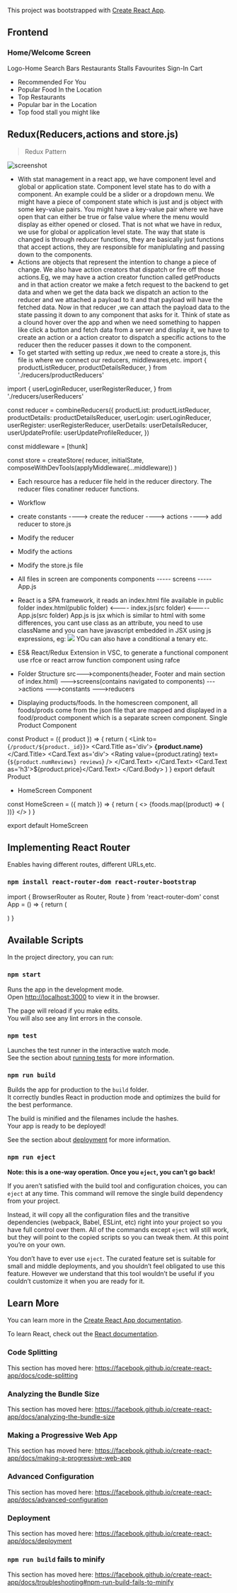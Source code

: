This project was bootstrapped with [Create React App](https://github.com/facebook/create-react-app).

## Frontend
### Home/Welcome Screen

Logo-Home  Search  Bars   Restaurants   Stalls   Favourites Sign-In  Cart
                                                               
- Recommended For You
- Popular Food In the Location
- Top Restaurants
- Popular bar in the Location
- Top food stall you might like

## Redux(Reducers,actions and store.js)
> Redux Pattern

![screenshot](https://github.com/anapitalai/odfd-app-back-front/blob/main/uploads/redux_pattern.png)
- With stat management in a react app, we have component level and global or application state. Component level state has to do with a component. An example could be a slider or a dropdown menu. We might have a piece of component state which is just and js object with some key-value pairs. You might have a key-value pair where we have open that can either be true or false value where the menu would display as either opened or closed. That is not what we have in redux, we use for global or application level state. The way that state is changed is through reducer functions, they are basically just functions that accept actions, they are responsible for maniplulating and passing down to the components.
- Actions are objects that represent the intention to change a piece of change. We also have action creators that dispatch or fire off those actions.Eg, we may have a action creator function called getProducts and in that action creator we make a fetch request to the backend to get data and when we get the data back we dispatch an action to the reducer and we attached a payload to it and that payload will have the fetched data. Now in that reducer ,we can attach the payload data to the state passing it down to any component that asks for it. Think of state as a clound hover over the app and when we need something to happen like click a button and fetch data from a server and display it, we have to create an action or a action creator to dispatch a specific actions to the reducer then the reducer passes it down to the component.
- To get started with setting up redux ,we need to create a store.js, this file  is where we connect our reducers, middlewares,etc.
import {
  productListReducer,
  productDetailsReducer,
} from './reducers/productReducers'

import {
  userLoginReducer,
  userRegisterReducer,
} from './reducers/userReducers'


const reducer = combineReducers({
  productList: productListReducer,
  productDetails: productDetailsReducer,
  userLogin: userLoginReducer,
  userRegister: userRegisterReducer,
  userDetails: userDetailsReducer,
  userUpdateProfile: userUpdateProfileReducer,
})

const middleware = [thunk]

const store = createStore(
  reducer,
  initialState,
  composeWithDevTools(applyMiddleware(...middleware))
)

- Each resource  has a reducer file held in the reducer directory. The reducer files conatiner reducer functions.
- Workflow
-  create constants ----> create the reducer ----> actions ----> add reducer to store.js

- Modify the reducer
- Modify the actions
- Modify the store.js file
- All files in screen are components
  components ----- screens ----- App.js
- React is a SPA framework, it reads an index.html file available in public folder
  index.html(public folder) <---- index.js(src folder) <----- App.js(src folder)
  App.js is jsx which is similar to html with some differences, you cant use class as an attribute, you need to use className and  you can have javascript embedded in JSX using js expressions, eg: <img src={logo} className="app" />
  YOu can also have a conditional a tenary etc.
- ES& React/Redux Extension in VSC, to generate a functional component use rfce <enter> or react arrow function component using rafce <enter>
- Folder Structure
src--->components(header, Footer and main section of index.html)
   --->screens(contains navigated to components)
   --->actions
   --->constants
   --->reducers
- Displaying products/foods. In the homescreen component, all foods/prods come from the json file that are mapped and displayed in a food/product component which is a separate screen component.
Single Product Component

const Product = ({ product }) => {
  return (
        <Link to={`/product/${product._id}`}>
          <Card.Title as='div'>
            <strong>{product.name}</strong>
          </Card.Title>
        </Link>
        <Card.Text as='div'>
          <Rating
            value={product.rating}
            text={`${product.numReviews} reviews`}
          />
        </Card.Text>
        </Card.Text>
        <Card.Text as='h3'>${product.price}</Card.Text>
      </Card.Body>
  )
}
export default Product

- HomeScreen Component

const HomeScreen = ({ match }) => {
  return (
        <>
          <Row>
            {foods.map((product) => (
              <Col key={product._id} sm={12} md={6} lg={4} xl={3}>
                <Product product={product} />
              </Col>
            ))}
          </Row>
        </>
  )
}

export default HomeScreen

## Implementing React Router
Enables having different routes, different URLs,etc.
### `npm install react-router-dom react-router-bootstrap`
import { BrowserRouter as Router, Route } from 'react-router-dom'
const App = () => {
  return (
    <Router>
      <main className='py-3'>
        <Container>
          <Route path='/payment' component={PaymentScreen} />
          <Route path='/page/:pageNumber' component={HomeScreen} exact />
          <Route path='/' component={HomeScreen} exact />
        </Container>
      </main>
    </Router>
  )
}


## Available Scripts

In the project directory, you can run:

### `npm start`

Runs the app in the development mode.<br />
Open [http://localhost:3000](http://localhost:3000) to view it in the browser.

The page will reload if you make edits.<br />
You will also see any lint errors in the console.

### `npm test`

Launches the test runner in the interactive watch mode.<br />
See the section about [running tests](https://facebook.github.io/create-react-app/docs/running-tests) for more information.

### `npm run build`

Builds the app for production to the `build` folder.<br />
It correctly bundles React in production mode and optimizes the build for the best performance.

The build is minified and the filenames include the hashes.<br />
Your app is ready to be deployed!

See the section about [deployment](https://facebook.github.io/create-react-app/docs/deployment) for more information.

### `npm run eject`

**Note: this is a one-way operation. Once you `eject`, you can’t go back!**

If you aren’t satisfied with the build tool and configuration choices, you can `eject` at any time. This command will remove the single build dependency from your project.

Instead, it will copy all the configuration files and the transitive dependencies (webpack, Babel, ESLint, etc) right into your project so you have full control over them. All of the commands except `eject` will still work, but they will point to the copied scripts so you can tweak them. At this point you’re on your own.

You don’t have to ever use `eject`. The curated feature set is suitable for small and middle deployments, and you shouldn’t feel obligated to use this feature. However we understand that this tool wouldn’t be useful if you couldn’t customize it when you are ready for it.

## Learn More

You can learn more in the [Create React App documentation](https://facebook.github.io/create-react-app/docs/getting-started).

To learn React, check out the [React documentation](https://reactjs.org/).

### Code Splitting

This section has moved here: https://facebook.github.io/create-react-app/docs/code-splitting

### Analyzing the Bundle Size

This section has moved here: https://facebook.github.io/create-react-app/docs/analyzing-the-bundle-size

### Making a Progressive Web App

This section has moved here: https://facebook.github.io/create-react-app/docs/making-a-progressive-web-app

### Advanced Configuration

This section has moved here: https://facebook.github.io/create-react-app/docs/advanced-configuration

### Deployment

This section has moved here: https://facebook.github.io/create-react-app/docs/deployment

### `npm run build` fails to minify

This section has moved here: https://facebook.github.io/create-react-app/docs/troubleshooting#npm-run-build-fails-to-minify

